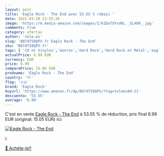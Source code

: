 ```yaml
---
layout: post
title: 'Eagle Rock - The End avec 53.55 % rabais '
date: 2021-03-20 21:55:26
image: 'https://m.media-amazon.com/images/I/61DaTUYsdKL._SL400_.jpg'
comments: true
category: ofertas
author: 'tole.es'
slug: 'B074TS9QPV-fr Eagle Rock - The End'
sku: 'B074TS9QPV-fr'
tags: [ 'CD et Vinyles','Genres','Hard Rock','Hard Rock et Metal','eagle rock', ]
actualPrice: 6.99 EUR
currency: EUR
price: 6.99
comparePrice: 15.05 EUR
prodname: 'Eagle Rock - The End'
country: 'fr'
flag: '🇫🇷'
brand: 'Eagle Rock'
buyurl: 'https://www.amazon.fr/dp/B074TS9QPV/?tag=tolees0d-21'
descuento: '53.55'
average: '6.99'
---
```


C'est en vente [Eagle Rock - The End](https://www.amazon.fr/dp/B074TS9QPV/?tag=tolees0d-21)  à  53.55 % de réduction, prix final  6.99 EUR (original: 15.05 EUR) ici:

[![Eagle Rock - The End](https://m.media-amazon.com/images/I/61DaTUYsdKL._SL400_.jpg)](https://www.amazon.fr/dp/B074TS9QPV/?tag=tolees0d-21)

ℹ️:


[🛒 Achète-le!!](https://www.amazon.fr/dp/B074TS9QPV/?tag=tolees0d-21)
